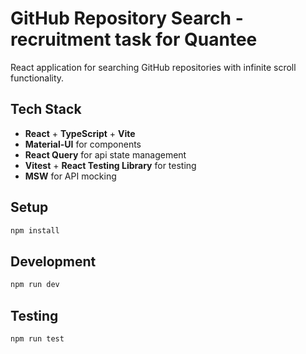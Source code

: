 # GitHub Repository Search - recruitment task for Quantee

React application for searching GitHub repositories with infinite scroll functionality.

## Tech Stack

- **React** + **TypeScript** + **Vite**
- **Material-UI** for components
- **React Query** for api state management
- **Vitest** + **React Testing Library** for testing
- **MSW** for API mocking

## Setup

```bash
npm install
```

## Development

```bash
npm run dev
```

## Testing

```bash
npm run test
```
